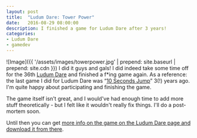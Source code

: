 ```yaml
---
layout: post
title:  "Ludum Dare: Tower Power"
date:   2016-08-29 08:00:00
description: I finished a game for Ludum Dare after 3 years!
categories:
- Ludum Dare
- gamedev
---
```


![Image]({{ '/assets/images/towerpower.jpg' | prepend: site.baseurl | prepend: site.cdn }})
I did it guys and gals! I did indeed take some time off for the 36th [Ludum Dare][ludumdare] and finished a f*ing game again. 
As a reference: the last game I did for Ludum Dare was “[10 Seconds Jump][10secondsjump]” 3(!) years ago. 
I'm quite happy about participating and finishing the game. 

The game itself isn't great, and I would've had enough time to add more stuff theoretically - but I felt like it 
wouldn't really fix things. I'll do a post-mortem soon.

Until then you can get [more info on the game on the Ludum Dare page and download it from there][game].

[ludumdare]: http://ludumdare.com/compo/
[10secondsjump]: http://ludumdare.com/compo/ludum-dare-27/?action=preview&uid=7316
[game]: http://ludumdare.com/compo/ludum-dare-36/?action=preview&uid=7316
